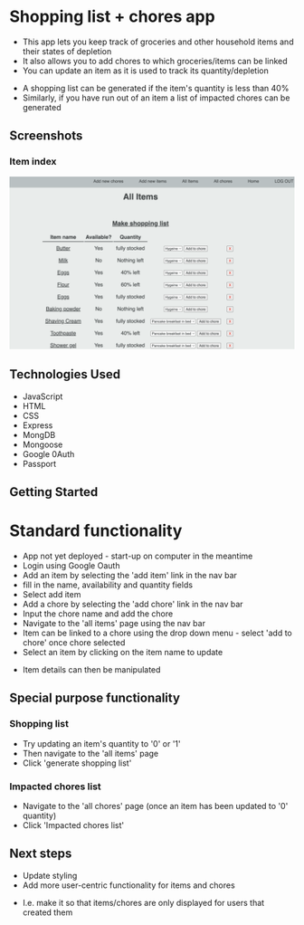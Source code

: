 
 # Shopping list + chores app 
 * This app lets you keep track of groceries and other household items and their states of depletion 
 * It also allows you to add chores to which groceries/items can be linked 
 * You can update an item as it is used to track its quantity/depletion 
 - A shopping list can be generated if the item's quantity is less than 40%
 - Similarly, if you have run out of an item a list of impacted chores can be generated


## Screenshots 
### Item index
![Item index screen](Readme_images/Item-list.png)


## Technologies Used 
* JavaScript
* HTML 
* CSS
* Express
* MongDB
* Mongoose
* Google 0Auth
* Passport

## Getting Started 
# Standard functionality
* App not yet deployed - start-up on computer in the meantime
* Login using Google Oauth
* Add an item by selecting the 'add item' link in the nav bar
* fill in the name, availability and quantity fields
* Select add item
* Add a chore by selecting the 'add chore' link in the nav bar
* Input the chore name and add the chore
* Navigate to the 'all items' page using the nav bar
* Item can be linked to a chore using the drop down menu - select 'add to chore' once chore selected
* Select an item by clicking on the item name to update
- Item details can then be manipulated 

## Special purpose functionality
### Shopping list
* Try updating an item's quantity to '0' or '1'
* Then navigate to the 'all items' page
* Click 'generate shopping list'

### Impacted chores list
* Navigate to the 'all chores' page (once an item has been updated to '0' quantity)
* Click 'Impacted chores list' 

## Next steps
* Update styling
* Add more user-centric functionality for items and chores
- I.e. make it so that items/chores are only displayed for users that created them
